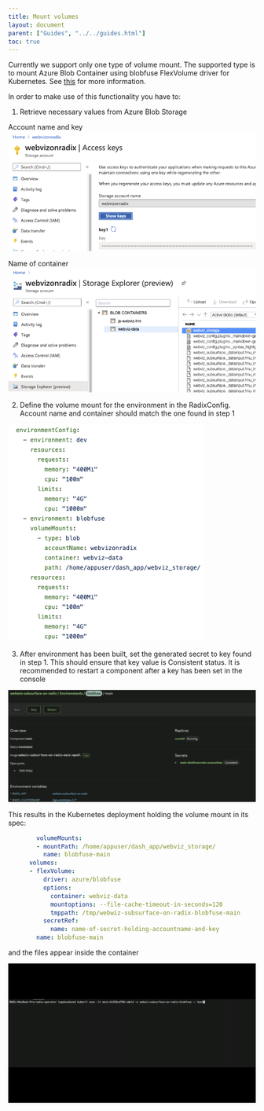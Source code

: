 ```yaml
---
title: Mount volumes
layout: document
parent: ["Guides", "../../guides.html"]
toc: true
---
```


Currently we support only one type of volume mount. The supported type is to mount Azure Blob Container using blobfuse FlexVolume driver for Kubernetes. See [this](https://github.com/Azure/kubernetes-volume-drivers/tree/master/flexvolume/blobfuse) for more information.

In order to make use of this functionality you have to:

1. Retrieve necessary values from Azure Blob Storage

Account name and key
![SecretValues](SecretValues.png)

Name of container
![ContainerName](ContainerName.png)

2. Define the volume mount for the environment in the RadixConfig. Account name and container should match the one found in step 1

![RadixConfig](RadixConfig.png)

3. After environment has been built, set the generated secret to key found in step 1. This should ensure that key value is Consistent status. It is recommended to restart a component after a key has been set in the console

![SetSecrets](SetSecrets.png)

This results in the Kubernetes deployment holding the volume mount in its spec:

```yaml
        volumeMounts:
        - mountPath: /home/appuser/dash_app/webviz_storage/
          name: blobfuse-main
      volumes:
      - flexVolume:
          driver: azure/blobfuse
          options:
            container: webviz-data
            mountoptions: --file-cache-timeout-in-seconds=120
            tmppath: /tmp/webwiz-subsurface-on-radix-blobfuse-main
          secretRef:
            name: name-of-secret-holding-accountname-and-key
        name: blobfuse-main
```

and the files appear inside the container

![MountedFiles](MountedFiles.gif)
